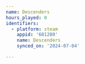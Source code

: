 ```yaml
---
name: Descenders
hours_played: 0
identifiers:
  - platform: steam
    appid: '681280'
    name: Descenders
    synced_on: '2024-07-04'

---
```

